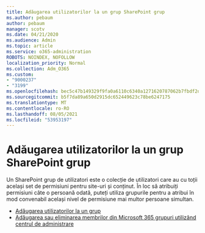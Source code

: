 ```yaml
---
title: Adăugarea utilizatorilor la un grup SharePoint grup
ms.author: pebaum
author: pebaum
manager: scotv
ms.date: 04/21/2020
ms.audience: Admin
ms.topic: article
ms.service: o365-administration
ROBOTS: NOINDEX, NOFOLLOW
localization_priority: Normal
ms.collection: Adm_O365
ms.custom:
- "9000237"
- "3199"
ms.openlocfilehash: bec5c47b149329f9fa0a6110c6340a1271620787062b7fbdf2d8d4b96b97b202
ms.sourcegitcommit: b5f7da89a650d2915dc652449623c78be6247175
ms.translationtype: MT
ms.contentlocale: ro-RO
ms.lasthandoff: 08/05/2021
ms.locfileid: "53953197"
---
```

# <a name="add-users-to-a-sharepoint-group"></a>Adăugarea utilizatorilor la un grup SharePoint grup

Un SharePoint grup de utilizatori este o colecție de utilizatori care au cu toții același set de permisiuni pentru site-uri și conținut. În loc să atribuiți permisiuni câte o persoană odată, puteți utiliza grupurile pentru a atribui în mod convenabil același nivel de permisiune mai multor persoane simultan.

- [Adăugarea utilizatorilor la un grup](https://docs.microsoft.com/sharepoint/customize-sharepoint-site-permissions#add-users-to-a-group)
- [Adăugarea sau eliminarea membrilor din Microsoft 365 grupuri utilizând centrul de administrare](https://docs.microsoft.com/microsoft-365/admin/create-groups/add-or-remove-members-from-groups)